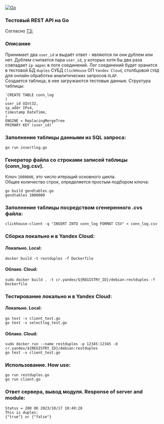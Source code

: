 [![Go](https://github.com/blablatov/restduples/actions/workflows/server.yml/badge.svg)](https://github.com/blablatov/restduples/actions/workflows/server.yml)
### Тестовый REST API на Go  
Согласно [ТЗ:](https://gist.github.com/zemlya25/585ab3fb3b0704880f920728c7598beb)

### Описание   
Принимает два `user_id` и выдаёт ответ - являются ли они дублем или нет. Дублем считается пара `user_id`, у которых хотя бы два раза совпадает `ip-адрес` в логе соединений.
Лог соединений будет хранится в тестовой БД `duples` СУБД `ClickHouse` ОП `Yandex Cloud`, столбцовой `СУБД` для онлайн обработки аналитических запросов `OLAP`.    
Создается таблица, в нее загружаются тестовые данные. Структура таблицы:     
  
	`CREATE TABLE conn_log
	(
    user_id UInt32,
    ip_addr IPv4,
    timestamp DateTime,
	)
	ENGINE = ReplacingMergeTree
	PRIMARY KEY (user_id)`
	

### Заполнение таблицы данными из SQL запроса:       
	go run insertlog.go  

### Генератор файла со строками записей таблицы (conn_log.csv).  
Ключ `1000000`, это число итераций основного цикла.  
Общее количество строк, определяется простым подбором ключа:  

	go build gendtables.go  
	gendtables 1000000
		
### Заполнение таблицы посредством сгенеренного .cvs файла:
	clickhouse-client -q "INSERT INTO conn_log FORMAT CSV" < conn_log.csv 
	

### Сборка локально и в Yandex Cloud:  
#### Локально. Local:  
	docker build -t restduples -f Dockerfile  
	
#### Облако. Cloud:    
	sudo docker build . -t cr.yandex/${REGISTRY_ID}/debian:restduples -f Dockerfile


### Тестирование локально и в Yandex Cloud:         
#### Локально. Local:    
	go test -v client_test.go    
	go test -v selectlog_test.go  

#### Облако. Cloud:   
	sudo docker run --name restduples -p 12345:12345 -d cr.yandex/${REGISTRY_ID}/debian:restduples 
	go test -v client_test.go  	

### Использование. How use:   
	go run restduples.go
	go run client.go    
	
### Ответ сервера, вывод модуля. Response of server and module:     
	Status = 200 OK 2023/10/17 10:49:28 
	This is duples:
 	{"true"} or {"false"}  



	


  




 
